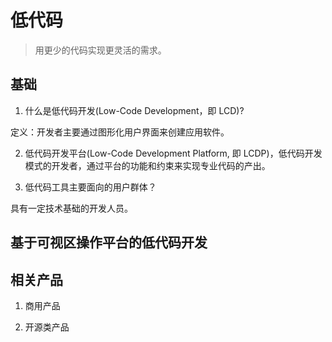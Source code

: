 # 低代码

> 用更少的代码实现更灵活的需求。

## 基础

1. 什么是低代码开发(Low-Code Development，即 LCD)?

定义：开发者主要通过图形化用户界面来创建应用软件。

2. 低代码开发平台(Low-Code Development Platform, 即 LCDP)，低代码开发模式的开发者，通过平台的功能和约束来实现专业代码的产出。

3. 低代码工具主要面向的用户群体？

具有一定技术基础的开发人员。

## 基于可视区操作平台的低代码开发

## 相关产品

1. 商用产品

2. 开源类产品
